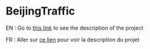 # BeijingTraffic

EN : Go to [this link](https://github.com/Aure-M/BeijingTraffic/blob/master/20221012_Group5_DE1_SHI-Yunze_Chicate-Glory_Marc-AurelSewedoALIOZA__1.docx.pdf) to see the description of the project

FR : Aller sur [ce lien](https://github.com/Aure-M/BeijingTraffic/blob/master/20221012_Group5_DE1_SHI-Yunze_Chicate-Glory_Marc-AurelSewedoALIOZA__1.docx.pdf) pour voir la description du projet
